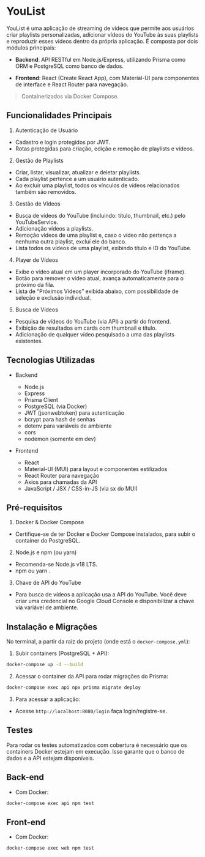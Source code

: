 # YouList

YouList é uma aplicação de streaming de vídeos que permite aos usuários criar playlists personalizadas, adicionar vídeos do YouTube às suas playlists e reproduzir esses vídeos dentro da própria aplicação. É composta por dois módulos principais:

- **Backend**: API RESTful em Node.js/Express, utilizando Prisma como ORM e PostgreSQL como banco de dados.

- **Frontend**: React (Create React App), com Material-UI para componentes de interface e React Router para navegação.

> Containerizados via Docker Compose.

## Funcionalidades Principais

1. Autenticação de Usuário

- Cadastro e login protegidos por JWT.
- Rotas protegidas para criação, edição e remoção de playlists e vídeos.

2. Gestão de Playlists

- Criar, listar, visualizar, atualizar e deletar playlists.
- Cada playlist pertence a um usuário autenticado.
- Ao excluir uma playlist, todos os vínculos de vídeos relacionados também são removidos.

3. Gestão de Vídeos

- Busca de vídeos do YouTube (incluindo: título, thumbnail, etc.) pelo YouTubeService.
- Adicionação vídeos a playlists.
- Remoção vídeos de uma playlist e, caso o vídeo não pertença a nenhuma outra playlist, excluí ele do banco.
- Lista todos os vídeos de uma playlist, exibindo título e ID do YouTube.

4. Player de Vídeos

- Exibe o vídeo atual em um player incorporado do YouTube (iframe).
- Botão para remover o vídeo atual, avança automaticamente para o próximo da fila.
- Lista de “Próximos Vídeos” exibida abaixo, com possibilidade de seleção e exclusão individual.

5. Busca de Vídeos

- Pesquisa de vídeos do YouTube (via API) a partir do frontend.
- Exibição de resultados em cards com thumbnail e título.
- Adicionação de qualquer vídeo pesquisado a uma das playlists existentes.

## Tecnologias Utilizadas
- Backend
    - Node.js
    - Express
    - Prisma Client
    - PostgreSQL (via Docker)
    - JWT (jsonwebtoken) para autenticação
    - bcrypt para hash de senhas
    - dotenv para variáveis de ambiente
    - cors
    - nodemon (somente em dev)

- Frontend
    - React
    - Material-UI (MUI) para layout e componentes estilizados
    - React Router para navegação
    - Axios para chamadas da API
    - JavaScript / JSX / CSS-in-JS (via sx do MUI)

## Pré-requisitos    
1. Docker & Docker Compose

- Certifique-se de ter Docker e Docker Compose instalados, para subir o container do PostgreSQL.

2. Node.js e npm (ou yarn)

- Recomenda-se Node.js v18 LTS.
- npm ou yarn .

3. Chave de API do YouTube

- Para busca de vídeos a aplicação usa a API do YouTube. Você deve criar uma credencial no Google Cloud Console e disponibilizar a chave via variável de ambiente.

## Instalação e Migrações

No terminal, a partir da raiz do projeto (onde está o `docker-compose.yml`):

1. Subir containers (PostgreSQL + API):

```bash
docker-compose up -d --build
```

2.  Acessar o container da API para rodar migrações do Prisma:

```bash
docker-compose exec api npx prisma migrate deploy
```

3. Para acessar a aplicação:
- Acesse `http://localhost:8080/login` faça login/registre-se.

## Testes

Para rodar os testes automatizados com cobertura é necessário que os containers Docker estejam em execução. Isso garante que o banco de dados e a API estejam disponíveis.

## Back-end 
- Com Docker: 

```bash
docker-compose exec api npm test
```

## Front-end 
- Com Docker: 

```bash
docker-compose exec web npm test
```